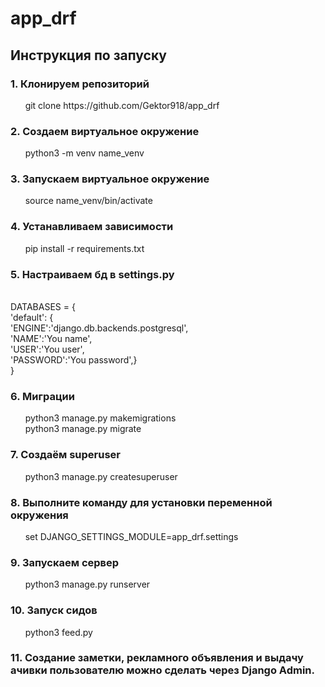 <h1> app_drf </h1>

<h2> Инструкция по запуску </h2>

<h3>1. Клонируем репозиторий </h3>
&nbsp &nbsp &nbsp git clone https://github.com/Gektor918/app_drf

<h3>2. Создаем виртуальное окружение </h3>
&nbsp &nbsp &nbsp python3 -m venv name_venv

<h3>3. Запускаем виртуальное окружение </h3>
&nbsp &nbsp &nbsp source name_venv/bin/activate

<h3>4. Устанавливаем зависимости </h3>
&nbsp &nbsp &nbsp pip install -r requirements.txt

<h3>5. Настраиваем бд в settings.py </h3>
<br>DATABASES = {
    <br>'default': {
        <br>'ENGINE':'django.db.backends.postgresql',
        <br>'NAME':'You name',
        <br>'USER':'You user',
        <br>'PASSWORD':'You password',} <br>
    }

<h3>6. Миграции </h3>
&nbsp &nbsp &nbsp python3 manage.py makemigrations <br>
&nbsp &nbsp &nbsp python3 manage.py migrate

<h3>7. Создаём superuser </h3>
&nbsp &nbsp &nbsp python3 manage.py createsuperuser

<h3>8. Выполните команду для установки переменной окружения </h3>
&nbsp &nbsp &nbsp set DJANGO_SETTINGS_MODULE=app_drf.settings

<h3>9. Запускаем сервер </h3>
&nbsp &nbsp &nbsp python3 manage.py runserver

<h3>10. Запуск сидов </h3>
&nbsp &nbsp &nbsp python3 feed.py

<h3>11. Создание заметки, рекламного объявления и выдачу ачивки пользователю можно сделать
через Django Admin. </h3>

